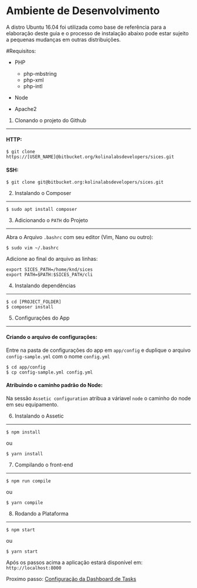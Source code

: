 Ambiente de Desenvolvimento
===========================

A distro Ubuntu 16.04 foi utilizada como base de referência para
a elaboração deste guia e o processo de instalação abaixo pode
estar sujeito a pequenas mudanças em outras distribuições.


#Requisitos:

  - PHP
    - php-mbstring
    - php-xml
    - php-intl

  - Node

  - Apache2


1. Clonando o projeto do Github
-------------------------------

#### HTTP:
```
$ git clone https://[USER_NAME]@bitbucket.org/kolinalabsdevelopers/sices.git
```
#### SSH:
```
$ git clone git@bitbucket.org:kolinalabsdevelopers/sices.git
```


2. Instalando o Composer
------------------------

```
$ sudo apt install composer
```


3. Adicionando o `PATH` do Projeto
----------------------------------

Abra o Arquivo `.bashrc` com seu editor (Vim, Nano ou outro):
```
$ sudo vim ~/.bashrc
```

Adicione ao final do arquivo as linhas:
```
export SICES_PATH=/home/knd/sices
export PATH=$PATH:$SICES_PATH/cli
```


4. Instalando dependências
--------------------------

```
$ cd [PROJECT_FOLDER]
$ composer install
```


5. Configurações do App
-----------------------

#### Criando o arquivo de configurações:

Entre na pasta de configurações do app em `app/config` e
duplique o arquivo `config-sample.yml` com o nome `config.yml`

```
$ cd app/config
$ cp config-sample.yml config.yml
```

#### Atribuindo o caminho padrão do Node:

Na sessão `Assetic configuration` atribua a váriavel
`node` o caminho do node em seu equipamento.


6. Instalando o Assetic
-----------------------

```
$ npm install
```
ou
```
$ yarn install
```


7. Compilando o front-end
-------------------------

```
$ npm run compile
```
ou
```
$ yarn compile
```


8. Rodando a Plataforma
-----------------------

```
$ npm start
```
ou
```
$ yarn start
```


Após os passos acima a aplicação estará disponível em: `http://localhost:8000`


Proximo passo: [Configuração da Dashboard de Tasks](dashboard.md)
